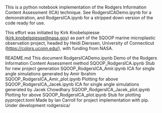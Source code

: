 This is a python notebook implementation of the Rodgers Information Content Assessment (ICA) technique. See RodgersICADemo.ipynb for a demonstration, and RodgersICA.ipynb for a stripped down version of the code ready for use.

This effort was initiated by Kirk Knobelspiesse (kirk.knobelspiesse@nasa.gov) as part of the SQOOP marine microplastic observation project, headed by Heidi Dierssen, University of Connecticut (https://colors.uconn.edu/), with funding from NASA.  

README.md                           This document
RodgersICADemo.ipynb                Demo of the Rodgers Information Content Assessment method
SQOOP_RodgersICA.ipynb              Stub for new project generation
SQOOP_RodgersICA_Amir.ipynb         ICA for single angle simulations generated by Amir Ibrahim
SQOOP_RodgersICA_Amir_plot.ipynb    Plotting for above
SQOOP_RodgersICA_Jacek.ipynb        ICA for single angle simulations generated by Jacek Chowdhary
SQOOP_RodgersICA_Jacek_plot.ipynb   Plotting for above
SQOOP_RodgersICA_plot.ipynb         Stub for plotting
pyproject.toml                      Made by Ian Carroll for project implementation with pip. Under development
rodgersica/
